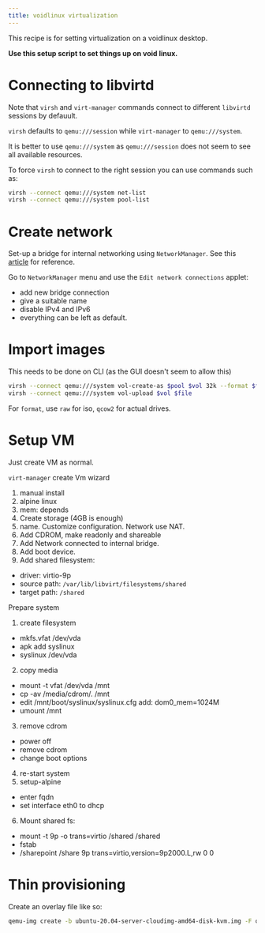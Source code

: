 ```yaml
---
title: voidlinux virtualization
---
```


This recipe is for setting virtualization on a voidlinux desktop.

__Use this setup script to set things up on void linux.__

# Connecting to libvirtd

Note that `virsh` and `virt-manager` commands connect to different `libvirtd`
sessions by defauult.

`virsh` defaults to `qemu:///session` while `virt-manager` to `qemu:///system`.

It is better to use `qemu:///system` as `qemu:///session` does not seem to see
all available resources.

To force `virsh` to connect to the right session you can use commands such as:

```bash
virsh --connect qemu:///system net-list
virsh --connect qemu:///system pool-list
```

# Create network

Set-up a bridge for internal networking using `NetworkManager`.  See this [article](https://www.happyassassin.net/posts/2014/07/23/bridged-networking-for-libvirt-with-networkmanager-2014-fedora-21/)
for reference.

Go to `NetworkManager` menu and use the `Edit network connections` applet:

- add new bridge connection
- give a suitable name
- disable IPv4 and IPv6
- everything can be left as default.

# Import images

This needs to be done on CLI (as the GUI doesn't seem to allow this)

```bash
virsh --connect qemu:///system vol-create-as $pool $vol 32k --format $format
virsh --connect qemu:///system vol-upload $vol $file
```

For `format`, use `raw` for iso, `qcow2` for actual drives.

# Setup VM

Just create VM as normal.

`virt-manager` create Vm wizard

1. manual install
2. alpine linux
3. mem: depends
4. Create storage (4GB is enough)
5. name.  Customize configuration.  Network use NAT.
6. Add CDROM, make readonly and shareable
7. Add Network connected to internal bridge.
8. Add boot device.
9. Add shared filesystem:
  - driver: virtio-9p
  - source path: `/var/lib/libvirt/filesystems/shared`
  - target path: `/shared`

Prepare system

1. create filesystem
  - mkfs.vfat /dev/vda
  - apk add syslinux
  - syslinux /dev/vda
2. copy media
  - mount -t vfat /dev/vda /mnt
  - cp -av /media/cdrom/. /mnt
  - edit /mnt/boot/syslinux/syslinux.cfg
    add: dom0_mem=1024M
  - umount /mnt
3. remove cdrom
  - power off
  - remove cdrom
  - change boot options
4. re-start system
5. setup-alpine
  - enter fqdn
  - set interface eth0 to dhcp
6. Mount shared fs:
  - mount -t 9p -o trans=virtio /shared /shared
  - fstab
  - /sharepoint   /share    9p  trans=virtio,version=9p2000.L,rw    0   0


# Thin provisioning

Create an overlay file like so:

```bash
qemu-img create -b ubuntu-20.04-server-cloudimg-amd64-disk-kvm.img -F qcow2 -f qcow2 guest-1.qcow2
```


